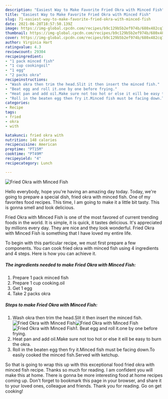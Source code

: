```yaml
---
description: "Easiest Way to Make Favorite Fried Okra with Minced Fish"
title: "Easiest Way to Make Favorite Fried Okra with Minced Fish"
slug: 71-easiest-way-to-make-favorite-fried-okra-with-minced-fish
date: 2021-06-28T18:57:50.139Z
image: https://img-global.cpcdn.com/recipes/b9c129b5b2ef974b/680x482cq70/fried-okra-with-minced-fish-recipe-main-photo.jpg
thumbnail: https://img-global.cpcdn.com/recipes/b9c129b5b2ef974b/680x482cq70/fried-okra-with-minced-fish-recipe-main-photo.jpg
cover: https://img-global.cpcdn.com/recipes/b9c129b5b2ef974b/680x482cq70/fried-okra-with-minced-fish-recipe-main-photo.jpg
author: Virginia Hart
ratingvalue: 4.3
reviewcount: 29304
recipeingredient:
- "1 pack minced fish"
- "1 cup cookingoil"
- "1 egg"
- "2 packs okra"
recipeinstructions:
- "Wash okra then trim the head.Slit it then insert the minced fish."
- "Beat egg and roll it.one by one before frying."
- "Heat pan and add oil.Make sure not too hot or else it eill be easy to burn the okra."
- "Roll in the beaten egg then fry it.Minced fish must be facing down.To easily cooked the minced fish.Served with ketchup."
categories:
- Recipe
tags:
- fried
- okra
- with

katakunci: fried okra with 
nutrition: 148 calories
recipecuisine: American
preptime: "PT15M"
cooktime: "PT49M"
recipeyield: "4"
recipecategory: Lunch

---
```



![Fried Okra with Minced Fish](https://img-global.cpcdn.com/recipes/b9c129b5b2ef974b/680x482cq70/fried-okra-with-minced-fish-recipe-main-photo.jpg)

Hello everybody, hope you're having an amazing day today. Today, we're going to prepare a special dish, fried okra with minced fish. One of my favorites food recipes. This time, I am going to make it a little bit tasty. This is gonna smell and look delicious.

Fried Okra with Minced Fish is one of the most favored of current trending foods in the world. It is simple, it is quick, it tastes delicious. It's appreciated by millions every day. They are nice and they look wonderful. Fried Okra with Minced Fish is something that I have loved my entire life.




To begin with this particular recipe, we must first prepare a few components. You can cook fried okra with minced fish using 4 ingredients and 4 steps. Here is how you can achieve it.

<!--inarticleads1-->

##### The ingredients needed to make Fried Okra with Minced Fish:

1. Prepare 1 pack minced fish
1. Prepare 1 cup cooking.oil
1. Get 1 egg
1. Take 2 packs okra




<!--inarticleads2-->

##### Steps to make Fried Okra with Minced Fish:

1. Wash okra then trim the head.Slit it then insert the minced fish.
<img src="https://img-global.cpcdn.com/steps/e2faa435d2c95207/160x128cq70/fried-okra-with-minced-fish-recipe-step-1-photo.jpg" alt="Fried Okra with Minced Fish"><img src="https://img-global.cpcdn.com/steps/e655b51110d14e5f/160x128cq70/fried-okra-with-minced-fish-recipe-step-1-photo.jpg" alt="Fried Okra with Minced Fish"><img src="https://img-global.cpcdn.com/steps/beeffb7d98ff7e59/160x128cq70/fried-okra-with-minced-fish-recipe-step-1-photo.jpg" alt="Fried Okra with Minced Fish">1. Beat egg and roll it.one by one before frying.
1. Heat pan and add oil.Make sure not too hot or else it eill be easy to burn the okra.
1. Roll in the beaten egg then fry it.Minced fish must be facing down.To easily cooked the minced fish.Served with ketchup.




So that is going to wrap this up with this exceptional food fried okra with minced fish recipe. Thanks so much for reading. I am confident you will make this at home. There is gonna be more interesting food at home recipes coming up. Don't forget to bookmark this page in your browser, and share it to your loved ones, colleague and friends. Thank you for reading. Go on get cooking!
